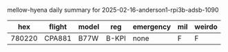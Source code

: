 mellow-hyena daily summary for 2025-02-16-anderson1-rpi3b-adsb-1090

|hex|flight|model|reg|emergency|mil|weirdo|
|--|--|--|--|--|--|--|
|780220|CPA881|B77W|B-KPI|none|F|F|
